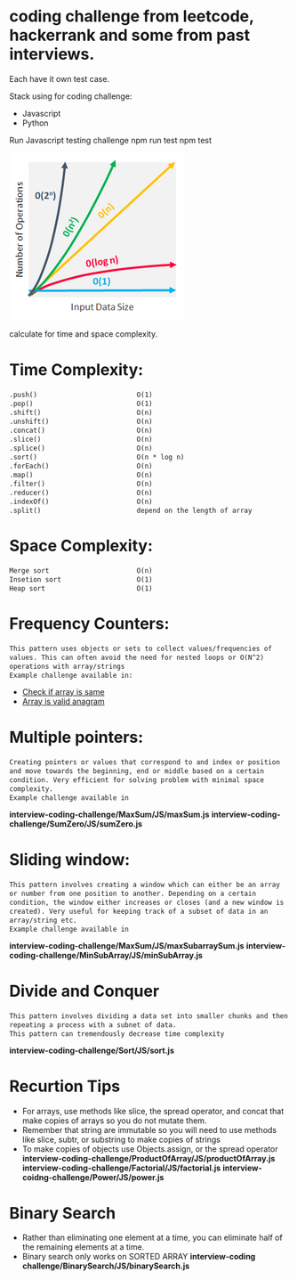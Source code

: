 # coding challenge from leetcode, hackerrank and some from past interviews.

Each have it own test case.

Stack using for coding challenge: 
- Javascript 
- Python

Run Javascript testing challenge
npm run test
npm test <name-of-challenge>

![Image of Complexity](/complexity.png)

calculate for time and space complexity.
# Time Complexity:
    .push()                         O(1)
    .pop()                          O(1)
    .shift()                        O(n)
    .unshift()                      O(n)
    .concat()                       O(n)
    .slice()                        O(n)
    .splice()                       O(n)
    .sort()                         O(n * log n)
    .forEach()                      O(n)
    .map()                          O(n)
    .filter()                       O(n)
    .reducer()                      O(n)
    .indexOf()                      O(n)
    .split()                        depend on the length of array

# Space Complexity:
    Merge sort                      O(n)
    Insetion sort                   O(1)
    Heap sort                       O(1)


# Frequency Counters:
    This pattern uses objects or sets to collect values/frequencies of values. This can often avoid the need for nested loops or O(N^2) operations with array/strings
    Example challenge available in:
- [Check if array is same](interview-coding-challenge/Same/JS/same.js)
- [Array is valid anagram](leetcode-challenge/242.Valid_Anagram/JS/validAnagram.js)

# Multiple pointers: 
    Creating pointers or values that correspond to and index or position and move towards the beginning, end or middle based on a certain condition. Very efficient for solving problem with minimal space complexity.
    Example challenge available in 
**interview-coding-challenge/MaxSum/JS/maxSum.js**
**interview-coding-challenge/SumZero/JS/sumZero.js**

# Sliding window:
    This pattern involves creating a window which can either be an array or number from one position to another. Depending on a certain condition, the window either increases or closes (and a new window is created). Very useful for keeping track of a subset of data in an array/string etc.
    Example challenge available in 
**interview-coding-challenge/MaxSum/JS/maxSubarraySum.js**
**interview-coding-challenge/MinSubArray/JS/minSubArray.js**

# Divide and Conquer
    This pattern involves dividing a data set into smaller chunks and then repeating a process with a subnet of data.
    This pattern can tremendously decrease time complexity
**interview-coding-challenge/Sort/JS/sort.js**

# Recurtion Tips
- For arrays, use methods like slice, the spread operator, and concat that make copies of arrays so you do not mutate them.
- Remember that string are immutable so you will need to use methods like slice, subtr, or substring to make copies of strings
- To make copies of objects use Objects.assign, or the spread operator
**interview-coding-challenge/ProductOfArray/JS/productOfArray.js**
**interview-coding-challenge/Factorial/JS/factorial.js**
**interview-coidng-challenge/Power/JS/power.js**

# Binary Search
- Rather than eliminating one element at a time, you can eliminate half of the remaining elements at a time.
- Binary search only works on SORTED ARRAY
**interview-coding challenge/BinarySearch/JS/binarySearch.js**

